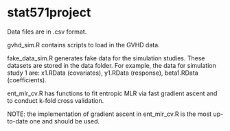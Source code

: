 # stat571project

Data files are in .csv format. 

gvhd_sim.R contains scripts to load in the GVHD data.

fake_data_sim.R generates fake data for the simulation studies. These datasets are stored in the data folder. For example, the data for simulation study 1 are: x1.RData (covariates), y1.RData (response), beta1.RData (coefficients).

ent_mlr_cv.R has functions to fit entropic MLR via fast gradient ascent and to conduct k-fold cross validation.

NOTE: the implementation of gradient ascent in ent_mlr_cv.R is the most up-to-date one and should be used.
